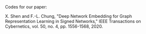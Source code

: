 Codes for our paper:

X. Shen and F.-L. Chung, "Deep Network Embedding for Graph Representation Learning in Signed Networks," IEEE Transactions on Cybernetics, vol. 50, no. 4, pp. 1556-1568, 2020.
